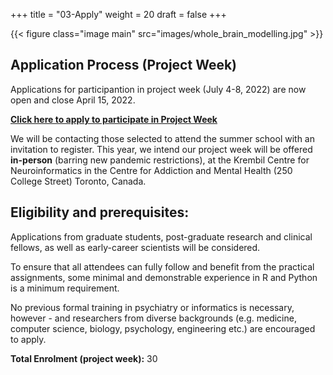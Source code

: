 +++
title = "03-Apply"
weight = 20
draft = false
+++

{{< figure class="image main" src="images/whole_brain_modelling.jpg" >}}

## Application Process (Project Week)

Applications for participantion in project week (July 4-8, 2022) are now open and close April 15, 2022.

[**Click here to apply to participate in Project Week**](https://edc.camhx.ca/redcap/surveys/?s=FRP9RPEE7LRRFXAH)

We will be contacting those selected to attend the summer school with an invitation to register. This year, we intend our project week will be offered **in-person** (barring new pandemic restrictions), at the Krembil Centre for Neuroinformatics in the Centre for Addiction and Mental Health (250 College Street) Toronto, Canada.


## Eligibility and prerequisites: 

Applications from graduate students, post-graduate research and clinical fellows, as well as early-career scientists will be considered. 

To ensure that all attendees can fully follow and benefit from the practical assignments, some minimal and demonstrable experience in R and Python is a minimum requirement. 

No previous formal training in psychiatry or informatics is necessary, however - and researchers from diverse backgrounds (e.g. medicine, computer science, biology, psychology, engineering etc.) are encouraged to apply.


**Total Enrolment (project week):** 30 

